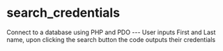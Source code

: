 # search_credentials
Connect to a database using PHP and PDO --- User inputs First and Last name, upon clicking the search button the code outputs their credentials

